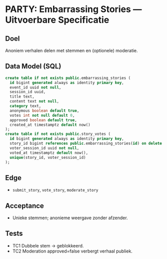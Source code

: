 # PARTY: Embarrassing Stories — Uitvoerbare Specificatie

## Doel
Anoniem verhalen delen met stemmen en (optionele) moderatie.

## Data Model (SQL)
```sql
create table if not exists public.embarrassing_stories (
  id bigint generated always as identity primary key,
  event_id uuid not null,
  session_id uuid,
  title text,
  content text not null,
  category text,
  anonymous boolean default true,
  votes int not null default 0,
  approved boolean default true,
  created_at timestamptz default now()
);
create table if not exists public.story_votes (
  id bigint generated always as identity primary key,
  story_id bigint references public.embarrassing_stories(id) on delete cascade,
  voter_session_id uuid not null,
  voted_at timestamptz default now(),
  unique(story_id, voter_session_id)
);
```

## Edge
- `submit_story`, `vote_story`, `moderate_story`

## Acceptance
- Unieke stemmen; anonieme weergave zonder afzender.

## Tests
- TC1 Dubbele stem → geblokkeerd.
- TC2 Moderation approved=false verbergt verhaal publiek.
